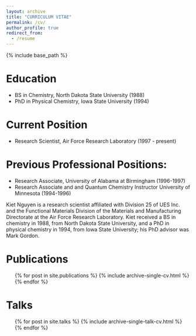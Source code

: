 ```yaml
---
layout: archive
title: "CURRICULUM VITAE"
permalink: /cv/
author_profile: true
redirect_from:
  - /resume
---
```


{% include base_path %}

Education
======
* BS in Chemistry, North Dakota State University (1988)
* PhD in Physical Chemistry, Iowa State University (1994)

Current Position
======
* Research Scientist, Air Force Research Laboratory (1997 - present) 

  
Previous Professional Positions: 
======
* Research Associate, University of Alabama at Birmingham (1996-1997)
* Research Associate and and Quantum Chemistry Instructor University of Minnesota (1994-1996)

Kiet Nguyen is a research scientist affiliated with Division 25 of UES Inc. and the Functional Materials Division of the Materials and Manufacturing Directorate at the Air Force Research Laboratory.  Kiet received a BS in chemistry in 1988, from North Dakota State University, and a PhD in physical chemistry in 1994, from Iowa State University; his PhD advisor was Mark Gordon.

Publications
======
  <ul>{% for post in site.publications %}
    {% include archive-single-cv.html %}
  {% endfor %}</ul>
  
Talks
======
  <ul>{% for post in site.talks %}
    {% include archive-single-talk-cv.html %}
  {% endfor %}</ul>
  
